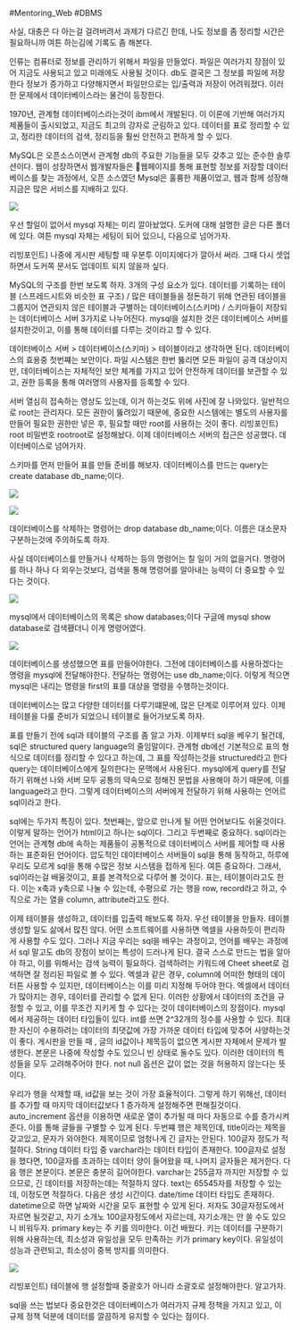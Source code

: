 #Mentoring_Web #DBMS

사실, 대충은 다 아는걸 걸려버려서 과제가 다르긴 한데, 나도 정보를 좀 정리할 시간은 필요하니까 여튼 하는김에 기록도 좀 해본다.

인류는 컴퓨터로 정보를 관리하기 위해서 파일을 만들었다. 파일은 여러가지 장점이 있어 지금도 사용되고 있고 미래에도 사용될 것이다. db도 결국은 그 정보를 파일에 저장한다
정보가 증가하고 다양해지면서 파일만으로는 입/출력과 저장이 어려워졌다. 이러한 문제에서 데이터베이스라는 물건이 등장한다.

1970년, 관계형 데이터베이스라는것이 ibm에서 개발된다. 이 이론에 기반해 여러가지 제품들이 출시되었고, 지금도 최고의 강자로 군림하고 있다. 데이터를 표로 정리할 수 있고, 정리한 데이터의 검색, 정리등을 훨씬 안전하고 편하게 할 수 있다.

MySQL은 오픈소스이면서 관계형 db의 주요한 기능들을 모두 갖추고 있는 준수한 솔루션이다. 웹이 성장하면서 웹개발자들은 웹페이지를 통해 표현할 정보를 저장할 데이터베이스를 찾는 과정에서, 오픈 소스였던 Mysql은 훌륭한 제품이었고, 웹과 함께 성장해 지금은 많은 서비스를 지배하고 있다.

![](./img/1-01.png)

우선 할일이 없어서 mysql 자체는 미리 깔아놨었다. 도커에 대해 설명한 글은 다른 폴더에 있다. 여튼 mysql 자체는 세팅이 되어 있으니, 다음으로 넘어가자.

리빙포인트) 나중에 게시판 세팅할 때 우분투 이미지에다가 깔아서 써라. 그때 다시 셋업하면서 도커쪽 문서도 업데이트 되지 않을까 싶다.

MySQL의 구조를 한번 보도록 하자. 3개의 구성 요소가 있다. 데이터를 기록하는 테이블 (스프레드시트와 비슷한 표 구조) / 많은 테이블들을 정돈하기 위해 연관된 테이블을 그룹지어 연관되지 않은 테이블과 구별하는 데이터베이스(스키머) / 스키마들이 저장되는 데이터베이스 서버 3가지로 나누어진다.
mysql을 설치한 것은 데이터베이스 서버를 설치한것이고, 이를 통해 데이터를 다루는 것이라고 할 수 있다.

데이터베이스 서버 > 데이터베이스(스키마) > 테이블이라고 생각하면 된다.
데이터베이스의 효용중 첫번쨰는 보안이다. 파일 시스템은 한번 뚫리면 모든 파일이 공격 대상이지만, 데이터베이스는 자체적인 보안 체계를 가지고 있어 안전하게 데이터를 보관할 수 있고, 권한 등록을 통해 여러명의 사용자를 등록할 수 있다.
 
서버 열심히 접속하는 영상도 있는데, 이거 하는것도 위에 사진에 잘 나와있다. 일반적으로 root는 관리자다. 모든 권한이 뚫려있기 때문에, 중요한 시스템에는 별도의 사용자를 만들어 필요한 권한만 넣은 후, 필요할 때만 root를 사용하는 것이 좋다.
리빙포인트) root 비밀번호 rootroot로 설정해놨다.
이제 데이터베이스 서버의 접근은 성공했다. 데이터베이스로 넘어가자.


스키마를 먼저 만들어 표를 만들 준비를 해보자. 데이터베이스를 만드는 query는 create database db_name;이다. 

![](./img/1-02.png)

![](./img/1-03.png)

데이터베이스를 삭제하는 명령어는 drop database db_name;이다. 이름은 대소문자 구분하는것에 주의하도록 하자.

사실 데이터베이스를 만들거나 삭제하는 등의 명령어는 칠 일이 거의 없을거다. 명령어를 하나 하나 다 외우는것보다, 검색을 통해 명령어를 알아내는 능력이 더 중요할 수 있다는 것이다.

![](./img/1-04.png)

mysql에서 데이터베이스의 목록은 show databases;이다 구글에 mysql show database로 검색횄더니 이게 명령어였다.

![](./img/1-05.png)

데이터베이스를 생성했으면 표를 만들어야한다. 그전에 데이터베이스를 사용하겠다는 명령을 mysql에 전달해야한다. 전달하는 명령어는 use db_name;이다. 이렇게 적으면 mysql은 내리는 명령을 first의 표를 대상을 명령을 수행하는것이다.

데이터베이스는 많고 다양한 데이터를 다루기떄문에, 많은 단계로 이루어져 있다. 이제 테이블을 다룰 준비가 되었으니 테이블로 들어가보도록 하자.

표를 만들기 전에 sql과 테이블의 구조를 좀 알고 가자. 이제부터 sql을 베우기 될건데, sql은 structured query language의 줄임말이다.
관계형 db에선 기본적으로 표의 형식으로 데이터를 정리할 수 있다고 하는데, 그 표를 작성하는것을 structured라고 한다
query는 데이터베이스에게 질의한다는 문맥에서 사용된다. mysql에게 query를 전달하기 위해선 나와 서버 모두 공통의 약속으로 정해진 문법을 사용해야 하기 때문에, 이를 language라고 한다.
그렇게 데이터베이스의 서버에게 전달하기 위해 사용하는 언어르 sql이라고 한다. 

sql에는 두가지 특징이 있다. 첫번째는, 앞으로 만나게 될 어떤 언어보다도 쉬울것이다. 이렇게 말하는 언어가 html이고 하나는 sql이다. 그리고 두번째로 중요하다. sql이라는 언어는 관계형 db에 속하는 제품들이 공통적으로 데이터베이스 서버를 제어할 때 사용하는 표준화된 언어이다. 압도적인 데이터베이스 서버들이 sql을 통해 동작하고,  하루에 우리도 모르게 sql을 통해 수많은 정보 시스템을 접하게 된다. 여튼 중요하다.
그래서, sql이라는걸 배울것이고, 표를 본격적으로 다루어 볼 것이다. 표는, 테이블이라고도 한다. 이는 x축과 y축으로 나눌 수 있는데, 수평으로 가는 행을 row, record라고 하고, 수직으로 가는 열을 column, attribute라고도 한다. 

이제 테이블을 생성하고, 데이터를 입출력 해보도록 하자. 우선 테이블을 만들자. 테이블 생성할 일도 삶에서 많진 않다. 어떤 소프트웨어를 사용하면 엑셀을 사용하듯이 편리하게 사용할 수도 있다.
그러나 지금 우리는 sql을 배우는 과정이고, 언어를 배우는 과정에서 sql 말고도 db의 장점이 보이는 특성이 드러나게 된다.
결국 스스로 만드는 법을 알아야 하고, 이를 위해서는 검색 능력이 필요하다. 검색하려는 키워드에  Cheet sheet로 검색하면 잘 정리된 파일로 볼 수 있다. 
엑셀과 같은 경우, column에 어떠한 형태의 데이터튼 사용할 수 있지만, 데이터베이스는 이를 미리 지정해 두어야 한다. 엑셀에서 데이터가 많아지는 경우, 데이터를 관리할 수 없게 된다. 이러한 상황에서 데이터의 조건을 규정할 수 있고, 이를 무조건 지키게 할 수 있다는 것이 데이터베이스의 장점이다.
mysql에서 제공하는 데이터 타입들이 있다. int를 쓰면 2^32개의 정수를 사용할 수 있다. 최대한 자신이 수용하려는 데이터의 최댓값에 가장 가까운 데이터 타입에 맞추어 사양하는것이 좋다. 
게시판을 만들 때 , 글의 id값이나 제목등이 없으면 게시판 자체에서 문제가 발생한다. 본문은 나중에 작성할 수도 있으니 빈 상태로 둘수도 있다. 이러한 데이터의 특성들을 모두 고려해주어야 한다. 
not null 옵션은 값이 없는 것을 허용하지 않는다는 뜻이다.

우리가 행을 삭제할 때, id값을 보는 것이 가장 효율적이다. 그렇게 하기 위해선,  데이터를 추가할 때 마지막 데이터값보다 1 증가하게 설정해주면 편해질것이다. 
auto_increment 옵션을 이용하면 새로운 열이 추가될 때 마다 자동으로 수를 증가시켜 준다. 이를 통해 글들을 구별할 수 있게 된다.
두번쨰 행은 제목인데,  title이라는 제목을 갖고있고, 문자가 와야한다. 제목이므로 엄청나게 긴 글자는 안된다. 100글자 정도가 적절하다. String 데이터 타입 중 varchar라는 데이터 타입이 존재한다. 100글자로 설정을 했다면, 100글자를 초과하는 데이터 양이 들어왔을 때, 나머지 글자들은 제거한다.
다음 행은 본문이다. 본문은 충분히 길어야한다. varchar는 255글자 까지만 저장할 수 있으므로, 긴 데이터를 저장하는데는 적절하지 않다. text는 65545자를 저장할 수 있는데, 이정도면 적절하다. 
다음은 생성 시간이다. date/time 데이터 타입도 존재하다. datetime으로 하면 날짜와 시간을 모두 표현할 수 있게 된다.
저자도 30글자정도에서 자르면 될것같고, 자기 소개노 100글자정도에서 자르는데, 자기소개는 안 쓸 수도 있으니 비워두자.
primary key는 주 키를 의미한다. 이건 배웠다. 키는 데이터를 구분하기 위해 사용하는데, 최소성과 유일성을 모두 만족하는 키가 primary key이다. 유일성이 성능과 관련되고, 최소성이 중복 방지를 의미한다.

![](./img/1-06.png)

리빙포인트) 테이블에 행 설정할때 중괄호가 아니라 소괄호로 설정해야한다. 알고가자.

sql을 쓰는 법보다 중요한것은 데이터베이스가 여러가지 규제 정책을 가지고 있고, 이 규제 정책 덕분에 데이터를 깔끔하게 유지할 수 있다는 점이다.